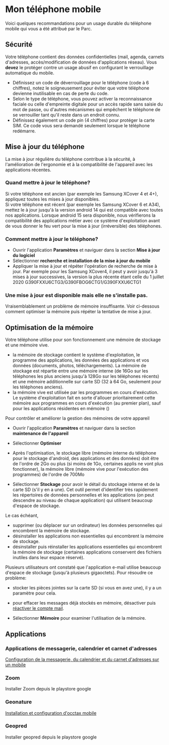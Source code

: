 # Mon téléphone mobile

Voici quelques recommandations pour un usage durable du téléphone mobile qui vous a été attribué par le Parc.

## Sécurité

Votre téléphone contient des données confidentielles (mail, agenda, carnets d'adresses, accès/modification de données d'applications réseau). Vous **devez** le protéger contre un usage abusif en configurant le verrouillage automatique du mobile.

- Définissez un code de déverrouillage pour le téléphone (code à 6 chiffres), notez le soigneusement pour éviter que votre téléphone devienne inutilisable en cas de perte du code.
- Selon le type de téléphone, vous pouvez activer la reconnaissance faciale ou celle d'empreinte digitale pour un accès rapide sans saisie du mot de passe, ou d'autres mécanismes qui empêchent le téléphone de se verrouiller tant qu'il reste dans un endroit connu.
- Définissez également un code pin (4 chiffres) pour protéger la carte SIM. Ce code vous sera demandé seulement lorsque le téléphone redémarre.

## Mise à jour du téléphone

La mise à jour régulière du téléphone contribue à la sécurité, à l'amélioration de l'ergonomie et à la compatibilité de l'appareil avec les applications récentes.

### Quand mettre à jour le téléphone?

Si votre téléphone est ancien (par exemple les Samsung XCover 4 et 4+), appliquez toutes les mises à jour disponibles.  
Si votre téléphone est récent (par exemple les Samsung XCover 6 et A34), mettez le à jour jusqu'à la version android 14 qui est compatible avec toutes nos applications. Lorsque android 15 sera disponible, nous vérifierons la compatibilité des applications métier avec ce système d'exploitation avant de vous donner le feu vert pour la mise à jour (irréversible) des téléphones.

### Comment mettre à jour le téléphone?

- Ouvrir l'application **Paramètres** et naviguer dans la section **Mise à jour du logiciel**
- Sélectionner **recherche et installation de la mise à jour du mobile**
- Appliquer la mise à jour et répéter l'opération de recherche de mise à jour. Par exemple pour les Samsung XCover4, il peut y avoir jusqu'à 3 mises à jour successives, la version la plus récente étant celle du 1 juillet 2020 G390FXXU6CTG3/G390FBOG6CTG1/G390FXXU6CTG1

### Une mise à jour est disponible mais elle ne s'installe pas.

Vraisemblablement un problème de mémoire insuffisante. Voir ci-dessous comment optimiser la mémoire puis répéter la tentative de mise à jour.

## Optimisation de la mémoire

Votre téléphone utilise pour son fonctionnement une mémoire de stockage et une mémoire vive.

- la mémoire de stockage contient le système d'exploitation, le programme des applications, les données des applications et vos données (documents, photos, téléchargements). La mémoire de stockage est répartie entre une mémoire interne (de 16Go sur les téléphones les plus anciens jusqu'à 128Go sur les téléphones récents) et une mémoire additionnelle sur carte SD (32 à 64 Go, seulement pour les téléphones anciens).
- la mémoire vive est utilisée par les programmes en cours d'exécution. Le système d'exploitation fait en sorte d'allouer prioritairement cette mémoire aux programmes en cours d'exécution (au premier plan), sauf pour les applications résidentes en mémoire ()

Pour contrôler et améliorer la gestion des mémoires de votre appareil

- Ouvrir l'application **Paramètres** et naviguer dans la section **maintenance de l'appareil**
- Sélectionner **Optimiser**
- Après l'optimisation, le stockage libre (mémoire interne du téléphone pour le stockage d'android, des applications et des données) doit être de l'ordre de 2Go ou plus (si moins de 1Go, certaines applis ne vont plus fonctionner),
  la mémoire libre (mémoire vive pour l'exécution des programmes) de l'ordre de 700Mo

- Sélectionner **Stockage** pour avoir le détail du stockage interne et de la carte SD (s'il y en a une). Cet outil permet d'identifier très rapidement les répertoires de données personnelles et les applications (on peut descendre au niveau de chaque application) qui utilisent beaucoup d'espace de stockage.

Le cas échéant,

- supprimer (ou déplacer sur un ordinateur) les données personnelles qui encombrent la mémoire de stockage.
- désinstaller les applications non essentielles qui encombrent la mémoire de stockage.
- désinstaller puis réinstaller les applications essentielles qui encombrent la mémoire de stockage (certaines applications conservent des fichiers inutiles dans leur espace réservé).

Plusieurs utilisateurs ont constaté que l'application e-mail utilise beaucoup d'espace de stockage (jusqu'à plusieurs gigaoctets). Pour résoudre ce problème:

- stocker les pièces jointes sur la carte SD (si vous en avez une), il y a un paramètre pour cela.
- pour effacer les messages déjà stockés en mémoire, désactiver puis [réactiver le compte mail](../Messagerie/android/README.md#mail).

- Sélectionner **Mémoire** pour examiner l'utilisation de la mémoire.

## Applications

### Applications de messagerie, calendrier et carnet d'adresses

[Configuration de la messagerie, du calendrier et du carnet d'adresses sur un mobile](Messagerie/android/README.md)

### Zoom

Installer Zoom depuis le playstore google

### Geonature

[Installation et configuration d'occtax mobile](../geonature/README.md#occtax-mobile)

### Geopred

Installer geopred depuis le playstore google
